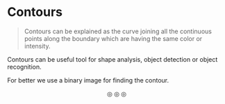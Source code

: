 # Contours
>Contours can be explained as the curve joining all the continuous points along the boundary which are having the same color or intensity.

Contours can be useful tool for shape analysis, object detection or object recognition.

For better we use a binary image for finding the contour.


<p align="center">
&#9678; &#9678; &#9678;
</p>
